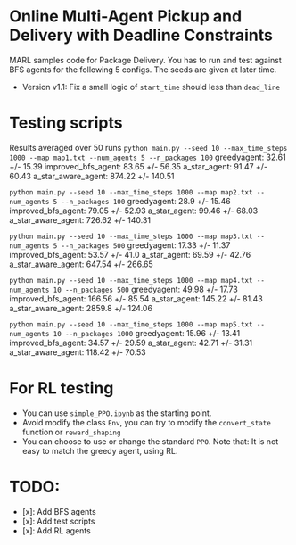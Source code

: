 # Online Multi-Agent Pickup and Delivery with Deadline Constraints
MARL samples code for Package Delivery.
You has to run and test against BFS agents for the following 5 configs.
The seeds are given at later time.

- Version v1.1: Fix a small logic of `start_time` should less than `dead_line`

# Testing scripts
Results averaged over 50 runs
```python main.py --seed 10 --max_time_steps 1000 --map map1.txt --num_agents 5 --n_packages 100```
greedyagent: 32.61 +/- 15.39
improved_bfs_agent: 83.65 +/- 56.35
a_star_agent: 91.47 +/- 60.43
a_star_aware_agent: 874.22 +/- 140.51

```python main.py --seed 10 --max_time_steps 1000 --map map2.txt --num_agents 5 --n_packages 100```
greedyagent: 28.9 +/- 15.46
improved_bfs_agent: 79.05 +/- 52.93
a_star_agent: 99.46 +/- 68.03
a_star_aware_agent: 726.62 +/- 140.31

```python main.py --seed 10 --max_time_steps 1000 --map map3.txt --num_agents 5 --n_packages 500```
greedyagent: 17.33 +/- 11.37
improved_bfs_agent: 53.57 +/- 41.0
a_star_agent: 69.59 +/- 42.76
a_star_aware_agent: 647.54 +/- 266.65

```python main.py --seed 10 --max_time_steps 1000 --map map4.txt --num_agents 10 --n_packages 500```
greedyagent: 49.98 +/- 17.73
improved_bfs_agent: 166.56 +/- 85.54
a_star_agent: 145.22 +/- 81.43
a_star_aware_agent: 2859.8 +/- 124.06

```python main.py --seed 10 --max_time_steps 1000 --map map5.txt --num_agents 10 --n_packages 1000```
greedyagent: 15.96 +/- 13.41
improved_bfs_agent: 34.57 +/- 29.59
a_star_agent: 42.71 +/- 31.31
a_star_aware_agent: 118.42 +/- 70.53

# For RL testing
- You can use `simple_PPO.ipynb` as the starting point.
- Avoid modify the class `Env`, you can try to modify the `convert_state` function or `reward_shaping`
- You can choose to use or change the standard `PPO`. Note that: It is not easy to match the greedy agent, using RL.


# TODO:
- [x]: Add BFS agents
- [x]: Add test scripts
- [x]: Add RL agents

